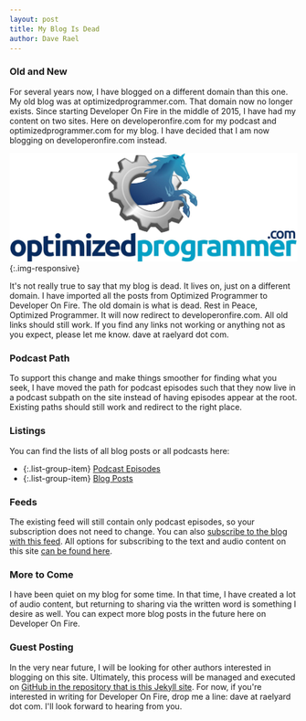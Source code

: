 ```yaml
---
layout: post
title: My Blog Is Dead
author: Dave Rael
---
```


### Old and New

For several years now, I have blogged on a different domain than this one.  My old blog was at optimizedprogrammer.com.  That domain now no longer exists.  Since starting Developer On Fire in the middle of 2015, I have had my content on two sites.  Here on developeronfire.com for my podcast and optimizedprogrammer.com for my blog.  I have decided that I am now blogging on developeronfire.com instead.

![](/assets/images/blog/OptimizedProgrammer.jpg){:.img-responsive}

It's not really true to say that my blog is dead.  It lives on, just on a different domain.  I have imported all the posts from Optimized Programmer to Developer On Fire.  The old domain is what is dead.  Rest in Peace, Optimized Programmer.  It will now redirect to developeronfire.com.  All old links should still work.  If you find any links not working or anything not as you expect, please let me know.  dave at raelyard dot com.

### Podcast Path

To support this change and make things smoother for finding what you seek, I have moved the path for podcast episodes such that they now live in a podcast subpath on the site instead of having episodes appear at the root.  Existing paths should still work and redirect to the right place.

### Listings

You can find the lists of all blog posts or all podcasts here:

- {:.list-group-item} [Podcast Episodes](/podcast/)
- {:.list-group-item} [Blog Posts](/blog)

### Feeds

The existing feed will still contain only podcast episodes, so your subscription does not need to change.  You can also [subscribe to the blog with this feed](/blog-rss.xml).  All options for subscribing to the text and audio content on this site [can be found here](/subscribe/).

### More to Come

I have been quiet on my blog for some time.  In that time, I have created a lot of audio content, but returning to sharing via the written word is something I desire as well.  You can expect more blog posts in the future here on Developer On Fire.

### Guest Posting

In the very near future, I will be looking for other authors interested in blogging on this site.  Ultimately, this process will be managed and executed on [GitHub in the repository that is this Jekyll site](https://github.com/developeronfire/developeronfire.github.com).  For now, if you're interested in writing for Developer On Fire, drop me a line: dave at raelyard dot com.  I'll look forward to hearing from you.

